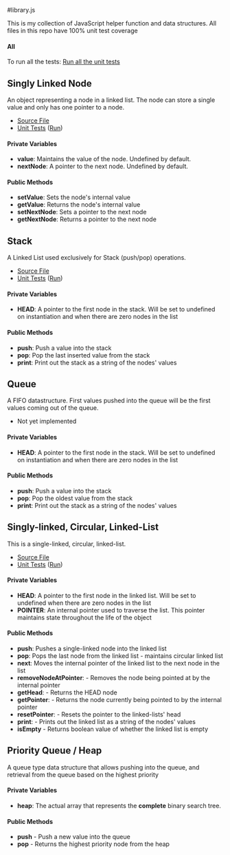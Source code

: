 #library.js

This is my collection of JavaScript helper function and data structures. All files in this repo have 100% unit test coverage

#### All

To run all the tests:
[Run all the  unit tests](http://sghiassy.github.com/library/spec/runtimes/AllTests.html "Run unit tests on all the files")

## Singly Linked Node

An object representing a node in a linked list. The node can store a single value and only has one pointer to a node.

-  [Source File](http://sghiassy.github.com/library/src/SinglyLinkedNode.js "SinglyLinkedNode.js")
-  [Unit Tests](http://sghiassy.github.com/library/spec/tests/SinglyLinkedNodeSpec.js "SinglyLinkedNode.js Unit Tests") ([Run](http://sghiassy.github.com/library/spec/runtimes/SinglyLinkedNodeTests.html "SinglyLinkedNode Stack.js Unit Tests"))

#### Private Variables

-  **value**: Maintains the value of the node. Undefined by default.
-  **nextNode**: A pointer to the next node. Undefined by default.

#### Public Methods

-  **setValue**: Sets the node's internal value
-  **getValue**: Returns the node's internal value
-  **setNextNode**: Sets a pointer to the next node
-  **getNextNode**: Returns a pointer to the next node

## Stack

A Linked List used exclusively for Stack (push/pop) operations.

-  [Source File](http://sghiassy.github.com/library/src/Stack.js "Stack.js")
-  [Unit Tests](http://sghiassy.github.com/library/spec/tests/StackSpec.js "Stack.js Unit Tests") ([Run](http://sghiassy.github.com/library/spec/runtimes/StackTests.html "Run Stack.js Unit Tests"))

#### Private Variables

-  **HEAD**: A pointer to the first node in the stack. Will be set to undefined on instantiation and when there are zero nodes in the list

#### Public Methods

-  **push**: Push a value into the stack
-  **pop**: Pop the last inserted value from the stack
-  **print**: Print out the stack as a string of the nodes' values

## Queue

A FIFO datastructure. First values pushed into the queue will be the first values coming out of the queue.

- Not yet implemented 

#### Private Variables

-  **HEAD**: A pointer to the first node in the stack. Will be set to undefined on instantiation and when there are zero nodes in the list

#### Public Methods

-  **push**: Push a value into the stack
-  **pop**: Pop the oldest value from the stack
-  **print**: Print out the stack as a string of the nodes' values

## Singly-linked, Circular, Linked-List

This is a single-linked, circular, linked-list. 

-  [Source File](http://sghiassy.github.com/library/src/SinglyLinkedCircualLinkedList.js "SinglyLinkedCurcualLinkedList.js")
-  [Unit Tests](http://sghiassy.github.com/library/spec/tests/SinglyLinkedCircualLinkedListSpec.js "SinglyLinkedCircualLinkedList.js Unit Tests") ([Run](http://sghiassy.github.com/library/spec/runtimes/SinglyLinkedCircualLinkedListTests.html "Run Stack.js Unit Tests"))

#### Private Variables

-  **HEAD**: A pointer to the first node in the linked list. Will be set to undefined when there are zero nodes in the list
-  **POINTER**: An internal pointer used to traverse the list. This pointer maintains state throughout the life of the object

#### Public Methods

-  **push**: Pushes a single-linked node into the linked list
-  **pop**: Pops the last node from the linked list - maintains circular linked list
-  **next**: Moves the internal pointer of the linked list to the next node in the list
-  **removeNodeAtPointer**: - Removes the node being pointed at by the internal pointer
-  **getHead**: - Returns the HEAD node
-  **getPointer**: - Returns the node currently being pointed to by the internal pointer
-  **resetPointer**: - Resets the pointer to the linked-lists' head
-  **print**: - Prints out the linked list as a string of the nodes' values
-  **isEmpty** - Returns boolean value of whether the linked list is empty

## Priority Queue / Heap

A queue type data structure that allows pushing into the queue, and retrieval from the queue based on the highest priority

#### Private Variables

-  **heap**: The actual array that represents the __complete__ binary search tree. 

#### Public Methods

-  **push** - Push a new value into the queue
-  **pop** - Returns the highest priority node from the heap